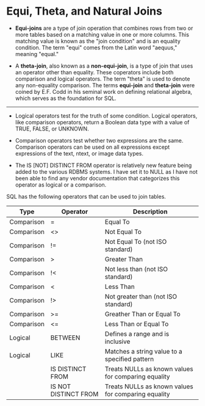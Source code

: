 # Equi, Theta, and Natural Joins

*  **Equi-joins** are a type of join operation that combines rows from two or more tables based on a matching value in one or more columns. This matching value is known as the "join condition" and is an equality condition. The term "equi" comes from the Latin word "aequus," meaning "equal."

*  A **theta-join**, also known as a **non-equi-join**, is a type of join that uses an operator other than equality. These coperators include both comparison and logical operators. The term "theta" is used to denote any non-equality comparison.  The terms **equi-join** and **theta-join** were coined by E.F. Codd in his seminal work on defining relational algebra, which serves as the foundation for SQL.

----

*  Logical operators test for the truth of some condition. Logical operators, like comparison operators, return a Boolean data type with a value of TRUE, FALSE, or UNKNOWN.

*  Comparison operators test whether two expressions are the same. Comparison operators can be used on all expressions except expressions of the text, ntext, or image data types.

*  The IS \[NOT] DISTINCT FROM operator is relatively new feature being added to the various RDBMS systems.  I have set it to NULL as I have not been able to find any vendor documentation that categorizes this operator as logical or a comparison.

SQL has the following operators that can be used to join tables.

| Type       |       Operator        |                                     Description       |
|------------|-----------------------|-------------------------------------------------------|
| Comparison |  =                    |  Equal To                                             |
| Comparison |  <>                   |  Not Equal To                                         |
| Comparison |  !=                   |  Not Equal To (not ISO standard)                      |
| Comparison |  >                    |  Greater Than                                         |
| Comparison |  !<                	 |  Not less than (not ISO standard)                     |
| Comparison |  <                    |  Less Than                                            |
| Comparison |  !>                   |Not greater than (not ISO standard)                    |
| Comparison |  >=                   |  Greather Than or Equal To                            |
| Comparison |  <=                   |  Less Than or Equal To                                |
| Logical    |  BETWEEN              |  Defines a range and is inclusive                     |
| Logical    |  LIKE                 |  Matches a string value to a specified pattern        |
|            |  IS DISTINCT FROM     |  Treats NULLs as known values for comparing equality  |
|            |  IS NOT DISTINCT FROM |  Treats NULLs as known values for comparing equality  |



